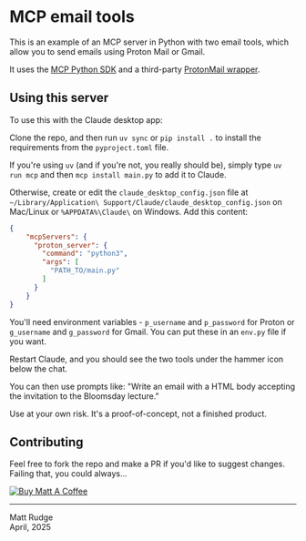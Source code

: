 # MCP email tools

This is an example of an MCP server in Python with two email tools, which allow you to send emails using Proton Mail or Gmail.

It uses the [MCP Python SDK](https://github.com/modelcontextprotocol/python-sdk) and a third-party [ProtonMail wrapper](https://github.com/opulentfox-29/protonmail-api-client).

## Using this server

To use this with the Claude desktop app:

Clone the repo, and then run `uv sync` or `pip install .` to install the requirements from the `pyproject.toml` file.

If you're using `uv` (and if you're not, you really should be), simply type `uv run mcp` and then `mcp install main.py` to add it to Claude.

Otherwise, create or edit the `claude_desktop_config.json` file at `~/Library/Application\ Support/Claude/claude_desktop_config.json` on Mac/Linux or `%APPDATA%\Claude\` on Windows. Add this content:

```json
{
    "mcpServers": {
      "proton_server": {
        "command": "python3",
        "args": [
          "PATH_TO/main.py"
        ]
      }
    }
}
```

You'll need environment variables - `p_username` and `p_password` for Proton or `g_username` and `g_password` for Gmail. You can put these in an `env.py` file if you want.

Restart Claude, and you should see the two tools under the hammer icon below the chat.

You can then use prompts like: "Write an email with a HTML body accepting the invitation to the Bloomsday lecture."

Use at your own risk. It's a proof-of-concept, not a finished product.

## Contributing

Feel free to fork the repo and make a PR if you'd like to suggest changes. Failing that, you could always...

<a href="https://www.buymeacoffee.com/mattrudge" target="_blank"><img src="https://mattrudge.net/images/bmac.png" alt="Buy Matt A Coffee"></a>

-----
Matt Rudge<br/>
April, 2025